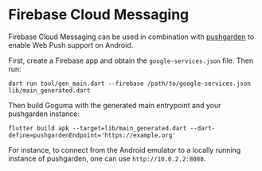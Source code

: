 # Firebase Cloud Messaging

Firebase Cloud Messaging can be used in combination with [pushgarden] to enable
Web Push support on Android.

First, create a Firebase app and obtain the `google-services.json` file. Then
run:

    dart run tool/gen_main.dart --firebase /path/to/google-services.json lib/main_generated.dart

Then build Goguma with the generated main entrypoint and your pushgarden
instance:

    flutter build apk --target=lib/main_generated.dart --dart-define=pushgardenEndpoint='https://example.org'

For instance, to connect from the Android emulator to a locally running
instance of pushgarden, one can use `http://10.0.2.2:8080`.

[pushgarden]: https://git.sr.ht/~emersion/pushgarden

